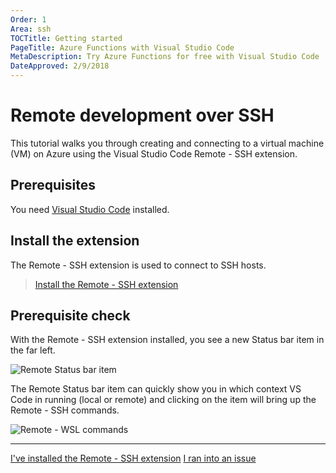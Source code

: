 ```yaml
---
Order: 1
Area: ssh
TOCTitle: Getting started
PageTitle: Azure Functions with Visual Studio Code
MetaDescription: Try Azure Functions for free with Visual Studio Code
DateApproved: 2/9/2018
---
```

# Remote development over SSH

This tutorial walks you through creating and connecting to a virtual machine (VM) on Azure using the Visual Studio Code Remote - SSH extension.

## Prerequisites

You need [Visual Studio Code](https://code.visualstudio.com/) installed.

## Install the extension

The Remote - SSH extension is used to connect to SSH hosts.

> <a class="tutorial-install-extension-btn" href="vscode:extension/ms-vscode-remote.remote-ssh">Install the Remote - SSH extension</a>

## Prerequisite check

With the Remote - SSH extension installed, you see a new Status bar item in the far left.

![Remote Status bar item](images/ssh/remote-status-bar.png)

The Remote Status bar item can quickly show you in which context VS Code in running (local or remote) and clicking on the item will bring up the Remote - SSH commands.

![Remote - WSL commands](images/wsl/remote-ssh-commands.png)

----

<a class="tutorial-next-btn" href="/remote-tutorials/ssh/create-vm">I've installed the Remote - SSH extension</a>
<a class="tutorial-feedback-btn" onclick="reportIssue('remote-tutorials-ssh', 'getting-started')" href="javascript:void(0)">I ran into an issue</a>
